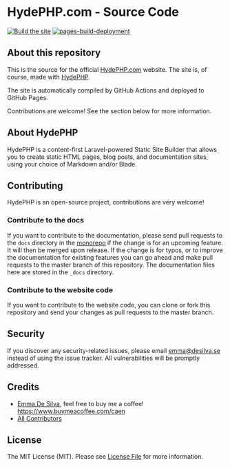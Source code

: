 # HydePHP.com - Source Code

[![Build the site](https://github.com/hydephp/hydephp.com/actions/workflows/build.yml/badge.svg)](https://github.com/hydephp/hydephp.com/actions/workflows/build.yml)
[![pages-build-deployment](https://github.com/hydephp/hydephp.com/actions/workflows/pages/pages-build-deployment/badge.svg)](https://github.com/hydephp/hydephp.com/actions/workflows/pages/pages-build-deployment)

## About this repository

This is the source for the official [HydePHP.com](https://hydephp.com/) website. The site is, of course, made with [HydePHP](https://github.com/hydephp/hyde).

The site is automatically compiled by GitHub Actions and deployed to GitHub Pages.

Contributions are welcome! See the section below for more information.

## About HydePHP
HydePHP is a content-first Laravel-powered Static Site Builder that allows you to create static HTML pages, blog posts, and documentation sites,
using your choice of Markdown and/or Blade.

## Contributing

HydePHP is an open-source project, contributions are very welcome!

### Contribute to the docs

If you want to contribute to the documentation, please send pull requests to the `docs` directory in the [monorepo](https://github.com/hydephp/develop/tree/master/docs) if the change is for an upcoming feature. It will then be merged upon release. If the change is for typos, or to improve the documentation for existing features you can go ahead and make pull requests to the master branch of this repository. The documentation files here are stored in the `_docs` directory.

### Contribute to the website code

If you want to contribute to the website code, you can clone or fork this repository and send your changes as pull requests to the master branch.


## Security

If you discover any security-related issues, please email emma@desilva.se instead of using the issue tracker.
All vulnerabilities will be promptly addressed.

## Credits

-   [Emma De Silva](https://github.com/emmadesilva), feel free to buy me a coffee! https://www.buymeacoffee.com/caen
-   [All Contributors](../../contributors)

## License

The MIT License (MIT). Please see [License File](LICENSE.md) for more information.
